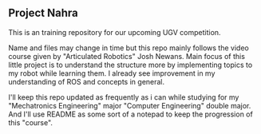 ## Project Nahra

This is an training repository for our upcoming UGV competition.

Name and files may change in time but this repo mainly follows the video course given by "Articulated Robotics" Josh Newans. Main focus of this little project is to
understand the structure more by implementing topics to my robot while learning them. I already see improvement in my understanding of ROS and concepts in general.

I'll keep this repo updated as frequently as i can while studying for my "Mechatronics Engineering" major "Computer Engineering" double major. And I'll use
README as some sort of a notepad to keep the progression of this "course".
